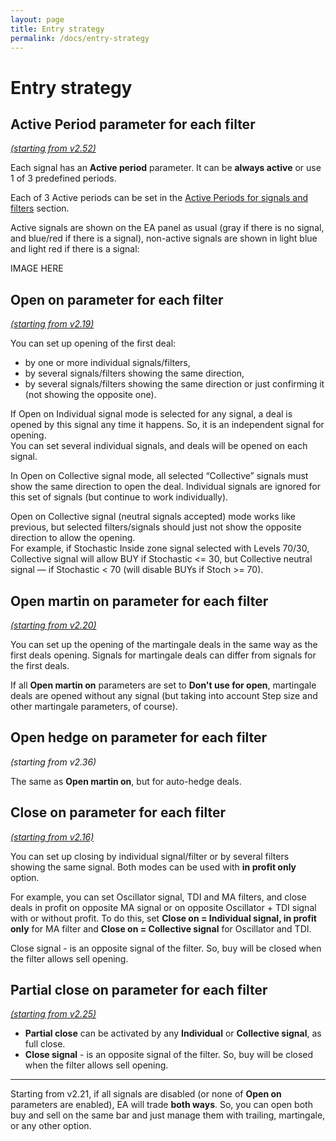 ```yaml
---
layout: page
title: Entry strategy
permalink: /docs/entry-strategy
---
```


# Entry strategy


## **Active Period** parameter for each filter

[*(starting from v2.52)*](/docs/versions-history#20230211-0324-252)

Each signal has an **Active period** parameter. It can be **always active** or use 1 of 3 predefined periods.

Each of 3 Active periods can be set in the [Active Periods for signals and filters](docs/active-periods) section.

Active signals are shown on the EA panel as usual (gray if there is no signal, and blue/red if there is a signal), non-active signals are shown in light blue and light red if there is a signal:

IMAGE HERE


## **Open on** parameter for each filter

[*(starting from v2.19)*](/docs/versions-history#20201014-219)

You can set up opening of the first deal:
* by one or more individual signals/filters,
* by several signals/filters showing the same direction,
* by several signals/filters showing the same direction or just confirming it (not showing the opposite one).

If Open on Individual signal mode is selected for any signal, a deal is opened by this signal any time it happens. So, it is an independent signal for opening.<br/>
You can set several individual signals, and deals will be opened on each signal.

In Open on Collective signal mode, all selected “Collective” signals must show the same direction to open the deal. Individual signals are ignored for this set of signals (but continue to work individually).

Open on Collective signal (neutral signals accepted) mode works like previous, but selected filters/signals should just not show the opposite direction to allow the opening.<br/>
For example, if Stochastic Inside zone signal selected with Levels 70/30, Collective signal will allow BUY if Stochastic <= 30, but Collective neutral signal — if Stochastic < 70 (will disable BUYs if Stoch >= 70).


## **Open martin on** parameter for each filter

[*(starting from v2.20)*](/docs/versions-history#20201103-220)

You can set up the opening of the martingale deals in the same way as the first deals opening. Signals for martingale deals can differ from signals for the first deals.

If all **Open martin on** parameters are set to **Don't use for open**, martingale deals are opened without any signal (but taking into account Step size and other martingale parameters, of course).


## **Open hedge on** parameter for each filter

*(starting from v2.36)*

The same as **Open martin on**, but for auto-hedge deals.


## **Close on** parameter for each filter

[*(starting from v2.16)*](/docs/versions-history#20200819-216)

You can set up closing by individual signal/filter or by several filters showing the same signal. Both modes can be used with **in profit only** option.

For example, you can set Oscillator signal, TDI and MA filters, and close deals in profit on opposite MA signal or on opposite Oscillator + TDI signal with or without profit. To do this, set **Close on = Individual signal, in profit only** for MA filter and **Close on = Collective signal** for Oscillator and TDI.

Close signal - is an opposite signal of the filter. So, buy will be closed when the filter allows sell opening.


## **Partial close on** parameter for each filter

[*(starting from v2.25)*](/docs/versions-history#20210115-225)

* **Partial close** can be activated by any **Individual** or **Collective signal**, as full close.
* **Close signal** - is an opposite signal of the filter. So, buy will be closed when the filter allows sell opening.

<hr>

Starting from v2.21, if all signals are disabled (or none of **Open on** parameters are enabled), EA will trade **both ways**. So, you can open both buy and sell on the same bar and just manage them with trailing, martingale, or any other option.








